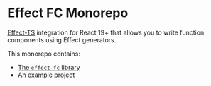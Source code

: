 # Effect FC Monorepo

[Effect-TS](https://effect.website/) integration for React 19+ that allows you to write function components using Effect generators.

This monorepo contains:
- [The `effect-fc` library](packages/effect-fc)
- [An example project](packages/example)
